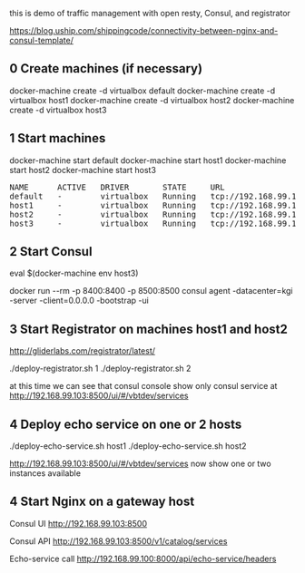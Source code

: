 this is demo of traffic management with open resty, Consul, and registrator

https://blog.uship.com/shippingcode/connectivity-between-nginx-and-consul-template/

0 Create machines (if necessary)
--------------------------------


docker-machine create -d virtualbox default
docker-machine create -d virtualbox host1
docker-machine create -d virtualbox host2
docker-machine create -d virtualbox host3


1 Start machines
----

docker-machine start default
docker-machine start host1
docker-machine start host2
docker-machine start host3


<pre>
NAME      ACTIVE   DRIVER       STATE     URL                         SWARM   DOCKER    ERRORS
default   -        virtualbox   Running   tcp://192.168.99.100:2376           v1.12.1   
host1     -        virtualbox   Running   tcp://192.168.99.101:2376           v1.12.1   
host2     -        virtualbox   Running   tcp://192.168.99.102:2376           v1.12.1
host3     -        virtualbox   Running   tcp://192.168.99.103:2376           v1.12.1
</pre>   

2 Start Consul
----
eval $(docker-machine env host3)

docker run --rm -p 8400:8400 -p 8500:8500  consul agent -datacenter=kgi -server  -client=0.0.0.0 -bootstrap -ui

3 Start Registrator on machines host1 and host2
-----------------------------------------------

http://gliderlabs.com/registrator/latest/

./deploy-registrator.sh 1 
./deploy-registrator.sh 2 


   at this time we can see that consul console show only consul service at
    http://192.168.99.103:8500/ui/#/vbtdev/services

4 Deploy echo service on one or 2 hosts
---------------------------------------
./deploy-echo-service.sh host1
./deploy-echo-service.sh host2

  http://192.168.99.103:8500/ui/#/vbtdev/services now show one or two instances available

4 Start Nginx on a gateway host
-------------------------------


Consul UI
http://192.168.99.103:8500

Consul API
http://192.168.99.103:8500/v1/catalog/services


Echo-service call
http://192.168.99.100:8000/api/echo-service/headers





